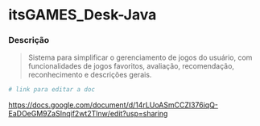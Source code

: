 # itsGAMES_Desk-Java

### Descrição
>Sistema para simplificar o gerenciamento de jogos do usuário, com funcionalidades de jogos favoritos, avaliação, recomendação, reconhecimento e descrições gerais.
 
 ``` bash
# link para editar a doc
```
https://docs.google.com/document/d/14rLUoASmCCZl376iqQ-EaDOeGM9ZaSInqif2wt2Tlnw/edit?usp=sharing

 
 
 
